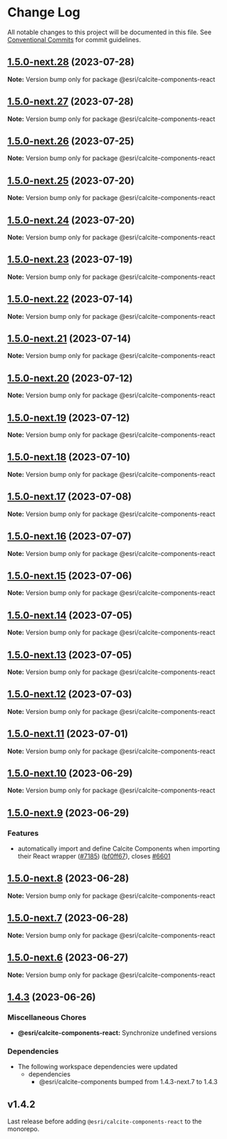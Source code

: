 # Change Log

All notable changes to this project will be documented in this file.
See [Conventional Commits](https://conventionalcommits.org) for commit guidelines.

## [1.5.0-next.28](https://github.com/Esri/calcite-design-system/compare/@esri/calcite-components-react@1.5.0-next.27...@esri/calcite-components-react@1.5.0-next.28) (2023-07-28)

**Note:** Version bump only for package @esri/calcite-components-react

## [1.5.0-next.27](https://github.com/Esri/calcite-design-system/compare/@esri/calcite-components-react@1.5.0-next.26...@esri/calcite-components-react@1.5.0-next.27) (2023-07-28)

**Note:** Version bump only for package @esri/calcite-components-react

## [1.5.0-next.26](https://github.com/Esri/calcite-design-system/compare/@esri/calcite-components-react@1.5.0-next.25...@esri/calcite-components-react@1.5.0-next.26) (2023-07-25)

**Note:** Version bump only for package @esri/calcite-components-react

## [1.5.0-next.25](https://github.com/Esri/calcite-design-system/compare/@esri/calcite-components-react@1.5.0-next.24...@esri/calcite-components-react@1.5.0-next.25) (2023-07-20)

**Note:** Version bump only for package @esri/calcite-components-react

## [1.5.0-next.24](https://github.com/Esri/calcite-design-system/compare/@esri/calcite-components-react@1.5.0-next.23...@esri/calcite-components-react@1.5.0-next.24) (2023-07-20)

**Note:** Version bump only for package @esri/calcite-components-react

## [1.5.0-next.23](https://github.com/Esri/calcite-design-system/compare/@esri/calcite-components-react@1.5.0-next.22...@esri/calcite-components-react@1.5.0-next.23) (2023-07-19)

**Note:** Version bump only for package @esri/calcite-components-react

## [1.5.0-next.22](https://github.com/Esri/calcite-design-system/compare/@esri/calcite-components-react@1.5.0-next.21...@esri/calcite-components-react@1.5.0-next.22) (2023-07-14)

**Note:** Version bump only for package @esri/calcite-components-react

## [1.5.0-next.21](https://github.com/Esri/calcite-design-system/compare/@esri/calcite-components-react@1.5.0-next.20...@esri/calcite-components-react@1.5.0-next.21) (2023-07-14)

**Note:** Version bump only for package @esri/calcite-components-react

## [1.5.0-next.20](https://github.com/Esri/calcite-design-system/compare/@esri/calcite-components-react@1.5.0-next.19...@esri/calcite-components-react@1.5.0-next.20) (2023-07-12)

**Note:** Version bump only for package @esri/calcite-components-react

## [1.5.0-next.19](https://github.com/Esri/calcite-design-system/compare/@esri/calcite-components-react@1.5.0-next.18...@esri/calcite-components-react@1.5.0-next.19) (2023-07-12)

**Note:** Version bump only for package @esri/calcite-components-react

## [1.5.0-next.18](https://github.com/Esri/calcite-design-system/compare/@esri/calcite-components-react@1.5.0-next.17...@esri/calcite-components-react@1.5.0-next.18) (2023-07-10)

**Note:** Version bump only for package @esri/calcite-components-react

## [1.5.0-next.17](https://github.com/Esri/calcite-design-system/compare/@esri/calcite-components-react@1.5.0-next.16...@esri/calcite-components-react@1.5.0-next.17) (2023-07-08)

**Note:** Version bump only for package @esri/calcite-components-react

## [1.5.0-next.16](https://github.com/Esri/calcite-design-system/compare/@esri/calcite-components-react@1.5.0-next.15...@esri/calcite-components-react@1.5.0-next.16) (2023-07-07)

**Note:** Version bump only for package @esri/calcite-components-react

## [1.5.0-next.15](https://github.com/Esri/calcite-design-system/compare/@esri/calcite-components-react@1.5.0-next.14...@esri/calcite-components-react@1.5.0-next.15) (2023-07-06)

**Note:** Version bump only for package @esri/calcite-components-react

## [1.5.0-next.14](https://github.com/Esri/calcite-design-system/compare/@esri/calcite-components-react@1.5.0-next.13...@esri/calcite-components-react@1.5.0-next.14) (2023-07-05)

**Note:** Version bump only for package @esri/calcite-components-react

## [1.5.0-next.13](https://github.com/Esri/calcite-design-system/compare/@esri/calcite-components-react@1.5.0-next.12...@esri/calcite-components-react@1.5.0-next.13) (2023-07-05)

**Note:** Version bump only for package @esri/calcite-components-react

## [1.5.0-next.12](https://github.com/Esri/calcite-design-system/compare/@esri/calcite-components-react@1.5.0-next.11...@esri/calcite-components-react@1.5.0-next.12) (2023-07-03)

**Note:** Version bump only for package @esri/calcite-components-react

## [1.5.0-next.11](https://github.com/Esri/calcite-design-system/compare/@esri/calcite-components-react@1.5.0-next.10...@esri/calcite-components-react@1.5.0-next.11) (2023-07-01)

**Note:** Version bump only for package @esri/calcite-components-react

## [1.5.0-next.10](https://github.com/Esri/calcite-design-system/compare/@esri/calcite-components-react@1.5.0-next.9...@esri/calcite-components-react@1.5.0-next.10) (2023-06-29)

**Note:** Version bump only for package @esri/calcite-components-react

## [1.5.0-next.9](https://github.com/Esri/calcite-design-system/compare/@esri/calcite-components-react@1.5.0-next.8...@esri/calcite-components-react@1.5.0-next.9) (2023-06-29)

### Features

- automatically import and define Calcite Components when importing their React wrapper ([#7185](https://github.com/Esri/calcite-design-system/issues/7185)) ([bf0ff67](https://github.com/Esri/calcite-design-system/commit/bf0ff6737f882005f925031171ae9c9d57b41579)), closes [#6601](https://github.com/Esri/calcite-design-system/issues/6601)

## [1.5.0-next.8](https://github.com/Esri/calcite-design-system/compare/@esri/calcite-components-react@1.5.0-next.7...@esri/calcite-components-react@1.5.0-next.8) (2023-06-28)

**Note:** Version bump only for package @esri/calcite-components-react

## [1.5.0-next.7](https://github.com/Esri/calcite-design-system/compare/@esri/calcite-components-react@1.5.0-next.6...@esri/calcite-components-react@1.5.0-next.7) (2023-06-28)

**Note:** Version bump only for package @esri/calcite-components-react

## [1.5.0-next.6](https://github.com/Esri/calcite-design-system/compare/@esri/calcite-components-react@1.4.3...@esri/calcite-components-react@1.5.0-next.6) (2023-06-27)

**Note:** Version bump only for package @esri/calcite-components-react

## [1.4.3](https://github.com/Esri/calcite-design-system/compare/@esri/calcite-components-react@1.4.2...@esri/calcite-components-react@1.4.3) (2023-06-26)

### Miscellaneous Chores

- **@esri/calcite-components-react:** Synchronize undefined versions

### Dependencies

- The following workspace dependencies were updated
  - dependencies
    - @esri/calcite-components bumped from 1.4.3-next.7 to 1.4.3

## v1.4.2

Last release before adding `@esri/calcite-components-react` to the monorepo.
